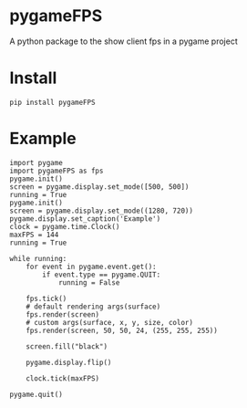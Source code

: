 # pygameFPS

A python package to the show client fps in a pygame project

# Install
```pip install pygameFPS```

# Example
```
import pygame
import pygameFPS as fps
pygame.init()
screen = pygame.display.set_mode([500, 500])
running = True
pygame.init()
screen = pygame.display.set_mode((1280, 720))
pygame.display.set_caption('Example')
clock = pygame.time.Clock()
maxFPS = 144
running = True

while running:
    for event in pygame.event.get():
        if event.type == pygame.QUIT:
            running = False

    fps.tick()
    # default rendering args(surface)
    fps.render(screen)
    # custom args(surface, x, y, size, color)
    fps.render(screen, 50, 50, 24, (255, 255, 255))
    
    screen.fill("black")
    
    pygame.display.flip()

    clock.tick(maxFPS)

pygame.quit()
```
